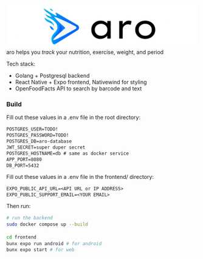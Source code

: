 ![app banner](frontend/assets/banner-readme.png)
aro helps you *track* your nutrition, exercise, weight, and period

Tech stack:
- Golang + Postgresql backend
- React Native + Expo frontend, Nativewind for styling
- OpenFoodFacts API to search by barcode and text

### Build
Fill out these values in a .env file in the root directory:
```
POSTGRES_USER=TODO!
POSTGRES_PASSWORD=TODO!
POSTGRES_DB=aro-database
JWT_SECRET=super duper secret
POSTGRES_HOSTNAME=db # same as docker service
APP_PORT=8080
DB_PORT=5432
```

Fill out these values in a .env file in the frontend/ directory:
```
EXPO_PUBLIC_API_URL=<API URL or IP ADDRESS>
EXPO_PUBLIC_SUPPORT_EMAIL=<YOUR EMAIL>
```

Then run:
```bash
# run the backend
sudo docker compose up --build

cd frontend
bunx expo run android # for android
bunx expo start # for web
```
